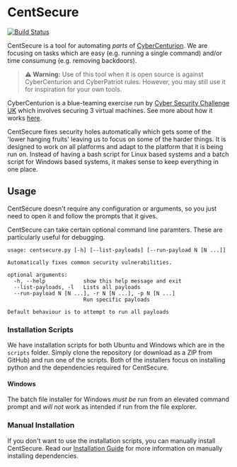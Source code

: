 # CentSecure

[![Build Status](https://ci.jakewalker.xyz/api/badges/jake-walker/centsecure/status.svg?ref=refs/heads/master)](https://ci.jakewalker.xyz/jake-walker/centsecure)

CentSecure is a tool for automating *parts* of [CyberCenturion](https://www.cybersecuritychallenge.org.uk/what-we-do/cybercenturion-vi). We are focusing on tasks which are easy (e.g. running a single command) and/or time consumung (e.g. removing backdoors).

> **⚠️ Warning:** Use of this tool when it is open source is against CyberCenturion and CyberPatriot rules. However, you may still use it for inspiration for your own tools.

CyberCenturion is a blue-teaming exercise run by [Cyber Security Challenge UK](https://www.cybersecuritychallenge.org.uk/) which involves securing 3 virtual machines. See more about how it works [here](https://cadscheme.co.uk/cybercenturion/).

CentSecure fixes security holes automatically which gets some of the 'lower hanging fruits' leaving us to focus on some of the harder things. It is designed to work on all platforms and adapt to the platform that it is being run on. Instead of having a bash script for Linux based systems and a batch script for Windows based systems, it makes sense to keep everything in one place.

## Usage

CentSecure doesn't require any configuration or arguments, so you just need to open it and follow the prompts that it gives.

CentSecure can take certain optional command line paramters. These are particularly useful for debugging.
```
usage: centsecure.py [-h] [--list-payloads] [--run-payload N [N ...]]

Automatically fixes common security vulnerabilities.

optional arguments:
  -h, --help            show this help message and exit
  --list-payloads, -l   Lists all payloads
  --run-payload N [N ...], -r N [N ...], -p N [N ...]
                        Run specific payloads

Default behaviour is to attempt to run all payloads
```

### Installation Scripts

We have installation scripts for both Ubuntu and Windows which are in the `scripts` folder. Simply clone the repository (or download as a ZIP from GitHub) and run one of the scripts. Both of the installers focus on installing python and the dependencies required for CentSecure.

#### Windows

The batch file installer for Windows *must be* run from an elevated command prompt and *will not* work as intended if run from the file explorer.

### Manual Installation

If you don't want to use the installation scripts, you can manually install CentSecure. Read our [Installation Guide](development/installation.md) for more information on manually installing dependencies.
